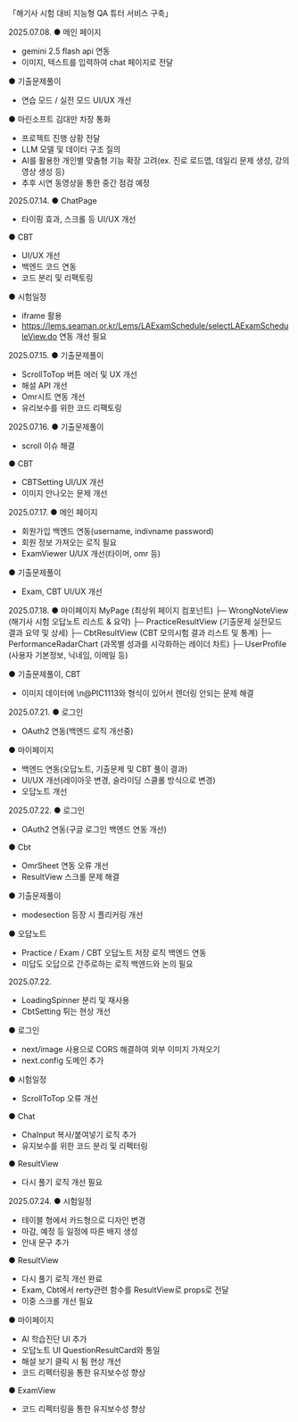 「해기사 시험 대비 지능형 QA 튜터 서비스 구축」

2025.07.08.
● 메인 페이지
- gemini 2.5 flash api 연동
- 이미지, 텍스트를 입력하여 chat 페이지로 전달

● 기출문제풀이
- 연습 모드 / 실전 모드 UI/UX 개선

● 마린소프트 김대만 차장 통화
- 프로젝트 진행 상황 전달
- LLM 모델 및 데이터 구조 질의
- AI를 활용한 개인별 맞춤형 기능 확장 고려(ex. 진로 로드맵, 데일리 문제 생성, 강의 영상 생성 등)
- 추후 시연 동영상을 통한 중간 점검 예정

2025.07.14.
● ChatPage
- 타이핑 효과, 스크롤 등 UI/UX 개선

● CBT
- UI/UX 개선
- 백엔드 코드 연동
- 코드 분리 및 리팩토링

● 시험일정
- iframe 활용
- https://lems.seaman.or.kr/Lems/LAExamSchedule/selectLAExamScheduleView.do 연동 개선 필요


2025.07.15.
● 기출문제풀이
- ScrollToTop 버튼 에러 및 UX 개선
- 해설 API 개선
- Omr시트 연동 개선
- 유리보수를 위한 코드 리팩토링

2025.07.16.
● 기출문제풀이
- scroll 이슈 해결

● CBT
- CBTSetting UI/UX 개선
- 이미지 안나오는 문제 개선


2025.07.17.
● 메인 페이지
- 회원가입 백엔드 연동(username, indivname password)
- 회원 정보 가져오는 로직 필요
- ExamViewer U/UX 개선(타이머, omr 등)

● 기출문제풀이
- Exam, CBT UI/UX 개선

2025.07.18.
● 마이페이지
MyPage (최상위 페이지 컴포넌트)
├─ WrongNoteView (해기사 시험 오답노트 리스트 & 요약)
├─ PracticeResultView (기출문제 실전모드 결과 요약 및 상세)
├─ CbtResultView (CBT 모의시험 결과 리스트 및 통계)
├─ PerformanceRadarChart (과목별 성과를 시각화하는 레이더 차트)
├─ UserProfile (사용자 기본정보, 닉네임, 이메일 등)


● 기출문제풀이, CBT
- 이미지 데이터에 \n@PIC1113와 형식이 있어서 렌더링 안되는 문제 해결


2025.07.21.
● 로그인
- OAuth2 연동(백엔드 로직 개선중)

● 마이페이지
- 백엔드 연동(오답노트, 기출문제 및 CBT 풀이 결과)
- UI/UX 개선(레이아웃 변경, 슬라이딩 스클롤 방식으로 변경)
- 오답노트 개선

2025.07.22.
● 로그인
- OAuth2 연동(구글 로그인 백엔드 연동 개선)

● Cbt
- OmrSheet 연동 오류 개선
- ResultView 스크롤 문제 해결

● 기출문제풀이
- modesection 등장 시 플리커링 개선

● 오답노트
- Practice / Exam / CBT 오답노트 저장 로직 백엔드 연동
- 미답도 오답으로 간주로하는 로직 백엔드와 논의 필요

2025.07.22.
- LoadingSpinner 분리 및 재사용
- CbtSetting 튀는 현상 개선

● 로그인
- next/image 사용으로 CORS 해결하여 외부 이미지 가져오기
- next.config 도메인 추가

● 시험일정
- ScrollToTop 오류 개선

● Chat
- ChaInput 복사/붙여넣기 로직 추가
- 유지보수를 위한 코드 분리 및 리펙터링

● ResultView
- 다시 풀기 로직 개선 필요

2025.07.24.
● 시험일정
- 테이블 형에서 카드형으로 디자인 변경
- 마감, 예정 등 일정에 따른 배지 생성
- 안내 문구 추가

● ResultView
- 다시 풀기 로직 개선 완료
- Exam, Cbt에서 rerty관련 함수를 ResultView로 props로 전달
- 이중 스크롤 개선 필요

● 마이페이지
- AI 학습진단 UI 추가
- 오답노트 UI QuestionResultCard와 통일
- 해설 보기 클릭 시 튐 현상 개선
- 코드 리펙터링을 통한 유지보수성 향상

● ExamView
- 코드 리펙터링을 통한 유지보수성 향상


